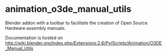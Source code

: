 animation_o3de_manual_utils
===========================

Blender addon with a toolbar to facilitate the creation of Open Source Hardware assembly manuals.

Documentation is hosted on http://wiki.blender.org/index.php/Extensions:2.6/Py/Scripts/Animation/O3DE_Manual_Utils
